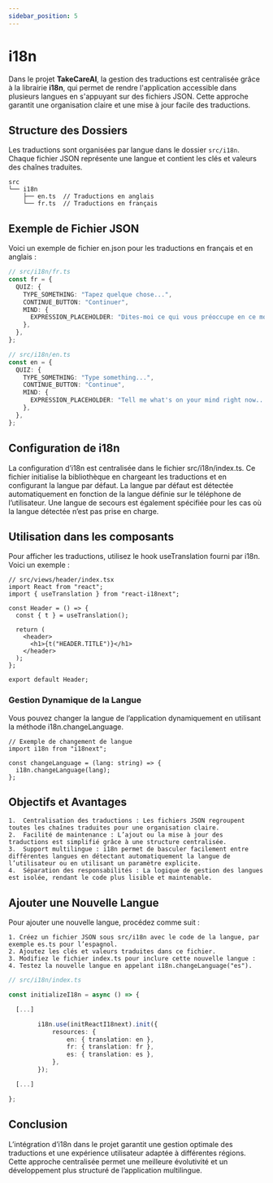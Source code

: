```yaml
---
sidebar_position: 5
---
```


# i18n

Dans le projet **TakeCareAI**, la gestion des traductions est centralisée grâce à la librairie **i18n**, qui permet de rendre l'application accessible dans plusieurs langues en s'appuyant sur des fichiers JSON. Cette approche garantit une organisation claire et une mise à jour facile des traductions.

## Structure des Dossiers

Les traductions sont organisées par langue dans le dossier `src/i18n`. Chaque fichier JSON représente une langue et contient les clés et valeurs des chaînes traduites.

```plaintext
src
└── i18n
    ├── en.ts  // Traductions en anglais
    └── fr.ts  // Traductions en français
```

## Exemple de Fichier JSON

Voici un exemple de fichier en.json pour les traductions en français et en anglais :

```ts
// src/i18n/fr.ts
const fr = {
  QUIZ: {
    TYPE_SOMETHING: "Tapez quelque chose...",
    CONTINUE_BUTTON: "Continuer",
    MIND: {
      EXPRESSION_PLACEHOLDER: "Dites-moi ce qui vous préoccupe en ce moment...",
    },
  },
};
```

```ts
// src/i18n/en.ts
const en = {
  QUIZ: {
    TYPE_SOMETHING: "Type something...",
    CONTINUE_BUTTON: "Continue",
    MIND: {
      EXPRESSION_PLACEHOLDER: "Tell me what's on your mind right now...",
    },
  },
};
```

## Configuration de i18n

La configuration d’i18n est centralisée dans le fichier src/i18n/index.ts. Ce fichier initialise la bibliothèque en chargeant les traductions et en configurant la langue par défaut. La langue par défaut est détectée automatiquement en fonction de la langue définie sur le téléphone de l’utilisateur. Une langue de secours est également spécifiée pour les cas où la langue détectée n’est pas prise en charge.

## Utilisation dans les composants

Pour afficher les traductions, utilisez le hook useTranslation fourni par i18n. Voici un exemple :

```tsx
// src/views/header/index.tsx
import React from "react";
import { useTranslation } from "react-i18next";

const Header = () => {
  const { t } = useTranslation();

  return (
    <header>
      <h1>{t("HEADER.TITLE")}</h1>
    </header>
  );
};

export default Header;
```

### Gestion Dynamique de la Langue

Vous pouvez changer la langue de l’application dynamiquement en utilisant la méthode i18n.changeLanguage.

```tsx
// Exemple de changement de langue
import i18n from "i18next";

const changeLanguage = (lang: string) => {
  i18n.changeLanguage(lang);
};
```

## Objectifs et Avantages

    1.	Centralisation des traductions : Les fichiers JSON regroupent toutes les chaînes traduites pour une organisation claire.
    2.	Facilité de maintenance : L’ajout ou la mise à jour des traductions est simplifié grâce à une structure centralisée.
    3.	Support multilingue : i18n permet de basculer facilement entre différentes langues en détectant automatiquement la langue de l’utilisateur ou en utilisant un paramètre explicite.
    4.	Séparation des responsabilités : La logique de gestion des langues est isolée, rendant le code plus lisible et maintenable.

## Ajouter une Nouvelle Langue

Pour ajouter une nouvelle langue, procédez comme suit :

    1. Créez un fichier JSON sous src/i18n avec le code de la langue, par exemple es.ts pour l’espagnol.
    2. Ajoutez les clés et valeurs traduites dans ce fichier.
    3. Modifiez le fichier index.ts pour inclure cette nouvelle langue :
    4. Testez la nouvelle langue en appelant i18n.changeLanguage("es").

```typescript
// src/i18n/index.ts

const initializeI18n = async () => {

  [...]

        i18n.use(initReactI18next).init({
            resources: {
                en: { translation: en },
                fr: { translation: fr },
                es: { translation: es },
            },
        });

  [...]

};
```

## Conclusion

L’intégration d’i18n dans le projet garantit une gestion optimale des traductions et une expérience utilisateur adaptée à différentes régions. Cette approche centralisée permet une meilleure évolutivité et un développement plus structuré de l’application multilingue.
